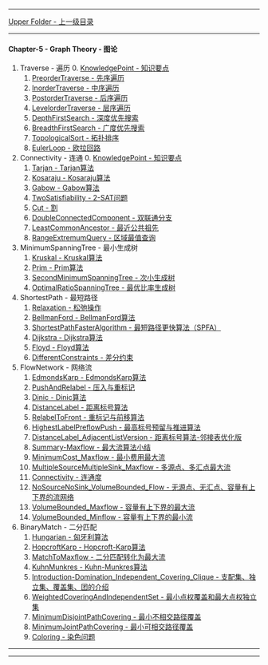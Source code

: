 <script type="text/javascript" async src="//cdn.bootcss.com/mathjax/2.7.0/MathJax.js?config=TeX-AMS-MML_HTMLorMML"></script>
<script type="text/javascript" async src="https://cdnjs.cloudflare.com/ajax/libs/mathjax/2.7.1/MathJax.js?config=TeX-MML-AM_CHTML"></script>


--------
[Upper Folder - 上一级目录](../)


--------
#### Chapter-5 - Graph Theory - 图论

1. Traverse - 遍历
    0. [KnowledgePoint - 知识要点](Traverse/KnowledgePoint/)
    1. [PreorderTraverse - 先序遍历](Traverse/PreorderTraverse/)
    2. [InorderTraverse - 中序遍历](Traverse/InorderTraverse/)
    3. [PostorderTraverse - 后序遍历](Traverse/PostorderTraverse/)
    4. [LevelorderTraverse - 层序遍历](Traverse/LevelorderTraverse/)
    5. [DepthFirstSearch - 深度优先搜索](Traverse/DepthFirstSearch/)
    6. [BreadthFirstSearch - 广度优先搜索](Traverse/BreadthFirstSearch/)
    7. [TopologicalSort - 拓扑排序](Traverse/TopologicalSort/)
    8. [EulerLoop - 欧拉回路](Traverse/EulerLoop/)
2. Connectivity - 连通
    0. [KnowledgePoint - 知识要点](Connectivity/KnowledgePoint)
    1. [Tarjan - Tarjan算法](Connectivity/Tarjan/)
    2. [Kosaraju - Kosaraju算法](Connectivity/Kosaraju/)
    3. [Gabow - Gabow算法](Connectivity/Gabow/)
    4. [TwoSatisfiability - 2-SAT问题](Connectivity/TwoSatisfiability/)
    5. [Cut - 割](Connectivity/Cut/)
    6. [DoubleConnectedComponent - 双联通分支](Connectivity/DoubleConnectedComponent/)
    7. [LeastCommonAncestor - 最近公共祖先](Connectivity/LeastCommonAncestor/)
    8. [RangeExtremumQuery - 区域最值查询](Connectivity/RangeExtremumQuery/)
3. MinimumSpanningTree - 最小生成树
    1. [Kruskal - Kruskal算法](MinimumSpanningTree/Kruskal/)
    2. [Prim - Prim算法](MinimumSpanningTree/Prim/)
    3. [SecondMinimumSpanningTree - 次小生成树](MinimumSpanningTree/SecondMinimumSpanningTree/)
    4. [OptimalRatioSpanningTree - 最优比率生成树](MinimumSpanningTree/OptimalRatioSpanningTree/)
4. ShortestPath - 最短路径
    1. [Relaxation - 松弛操作](ShortestPath/Relaxation/)
    2. [BellmanFord - BellmanFord算法](ShortestPath/BellmanFord/)
    3. [ShortestPathFasterAlgorithm - 最短路径更快算法（SPFA）](ShortestPath/ShortestPathFasterAlgorithm/)
    4. [Dijkstra - Dijkstra算法](ShortestPath/Dijkstra/)
    5. [Floyd - Floyd算法](ShortestPath/Floyd/)
    6. [DifferentConstraints - 差分约束](ShortestPath/DifferentConstraints/)
5. FlowNetwork - 网络流
    1. [EdmondsKarp - EdmondsKarp算法](FlowNetwork/EdmondsKarp/)
    2. [PushAndRelabel - 压入与重标记](FlowNetwork/PushAndRelabel/)
    3. [Dinic - Dinic算法](FlowNetwork/Dinic/)
    4. [DistanceLabel - 距离标号算法](FlowNetwork/DistanceLabel/)
    5. [RelabelToFront - 重标记与前移算法](FlowNetwork/RelabelToFront/)
    6. [HighestLabelPreflowPush - 最高标号预留与推进算法](FlowNetwork/HighestLabelPreflowPush/)
    7. [DistanceLabel_AdjacentListVersion - 距离标号算法-邻接表优化版](FlowNetwork/DistanceLabel_AdjacentListVersion/)
    8. [Summary-Maxflow - 最大流算法小结](FlowNetwork/Summary-Maxflow/)
    9. [MinimumCost_Maxflow - 最小费用最大流](FlowNetwork/MinimumCost_Maxflow/)
    10. [MultipleSourceMultipleSink_Maxflow - 多源点、多汇点最大流](FlowNetwork/MultipleSourceMultipleSink_Maxflow/)
    11. [Connectivity - 连通度](FlowNetwork/Connectivity/)
    12. [NoSourceNoSink_VolumeBounded_Flow - 无源点、无汇点、容量有上下界的流网络](FlowNetwork/NoSourceNoSink_VolumeBounded_Flow/)
    13. [VolumeBounded_Maxflow - 容量有上下界的最大流](FlowNetwork/VolumeBounded_Maxflow/)
    14. [VolumeBounded_Minflow - 容量有上下界的最小流](FlowNetwork/VolumeBounded_Minflow/)
6. BinaryMatch - 二分匹配
    1. [Hungarian - 匈牙利算法](BinaryMatch/Hungarian/)
    2. [HopcroftKarp - Hopcroft-Karp算法](BinaryMatch/HopcroftKarp/)
    3. [MatchToMaxflow - 二分匹配转化为最大流](BinaryMatch/MatchToMaxflow/)
    4. [KuhnMunkres - Kuhn-Munkres算法](BinaryMatch/KuhnMunkres/)
    5. [Introduction-Domination_Independent_Covering_Clique - 支配集、独立集、覆盖集、团的介绍](BinaryMatch/Introduction-Domination_Independent_Covering_Clique/)
    6. [WeightedCoveringAndIndependentSet - 最小点权覆盖和最大点权独立集](BinaryMatch/WeightedCoveringAndIndependentSet/)
    7. [MinimumDisjointPathCovering - 最小不相交路径覆盖](BinaryMatch/MinimumDisjointPathCovering/)
    8. [MinimumJointPathCovering - 最小可相交路径覆盖](BinaryMatch/MinimumJointPathCovering/)
    9. [Coloring - 染色问题](BinaryMatch/Coloring/)


--------
--------

